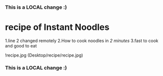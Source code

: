 
### This is a LOCAL change :)
# recipe of Instant Noodles
1.line 2 changed remotely
2.How to cook noodles in *2 minutes*
3.fast to cook and good to eat

!recipe.jpg (Desktop/recipe/recipe.jpg)

### This is a LOCAL change :)
